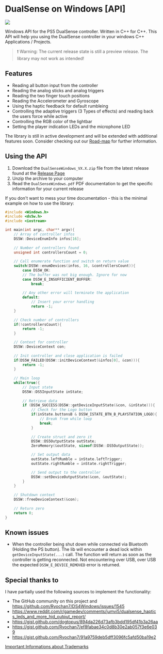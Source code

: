 # DualSense on Windows [API]
![](https://raw.githubusercontent.com/Ohjurot/DualSense-Windows/main/Doc/GitHub_readme/header.png)



Windows API for the PS5 DualSense controller.  Written in C++ for C++. This API will help you using the DualSense controller in your windows C++ Applications / Projects.

> :exclamation: ​Warning: The current release state is still a preview release. The library may not work as intended!

## Features

- Reading all button input from the controller
- Reading the analog sticks and analog triggers
- Reading the two finger touch positions
- Reading the Accelerometer and Gyroscope
- Using the haptic feedback for default rumbleing 
- Controlling the adaptive triggers (3 Types of effects) and reading back the users force while active
- Controlling the RGB color of the lightbar
- Setting the player indication LEDs and the microphone LED

The library is still in active development and will be extended with additional features soon. Consider checking out our [Road-map](https://github.com/Ohjurot/DualSense-Windows/blob/main/ROADMAP.md) for further information.

## Using the API

1. Download the `DualSenseWindows_VX.X.zip` file from the latest release found at the [Release Page](https://github.com/Ohjurot/DualSense-Windows/releases)
2. Unzip the archive to your computer
3. Read the `DualSenseWindows.pdf`  PDF documentation to get the specific information for your current release

If you don't want to mess your time documentation - this is the minimal example on how to use the library:

```c++
#include <Windows.h>
#include <ds5w.h>
#include <iostream>

int main(int argc, char** argv){
   	// Array of controller infos
	DS5W::DeviceEnumInfo infos[16];
	
	// Number of controllers found
	unsigned int controllersCount = 0;
	
	// Call enumerate function and switch on return value
	switch(DS5W::enumDevices(infos, 16, &controllersCount)){
		case DS5W_OK:
        // The buffer was not big enough. Ignore for now
		case DS5W_E_INSUFFICIENT_BUFFER:
			break;
			
		// Any other error will terminate the application
		default:
			// Insert your error handling
			return -1;
	}
    
    // Check number of controllers
    if(!controllersCount){
		return -1;
	}

	// Context for controller
	DS5W::DeviceContext con;
	
	// Init controller and close application is failed
	if(DS5W_FAILED(DS5W::initDeviceContext(&infos[0], &con))){
		return -1;
	}
    
   	// Main loop
	while(true){
		// Input state
		DS5W::DS5InputState inState;
	
		// Retrieve data
		if (DS5W_SUCCESS(DS5W::getDeviceInputState(&con, &inState))){
			// Check for the Logo button
			if(inState.buttonsB & DS5W_ISTATE_BTN_B_PLAYSTATION_LOGO){
				// Break from while loop
				break;
			}
		
            // Create struct and zero it
			DS5W::DS5OutputState outState;
			ZeroMemory(&outState, sizeof(DS5W::DS5OutputState));

			// Set output data
			outState.leftRumble = inState.leftTrigger;
			outState.rightRumble = inState.rightTrigger;

			// Send output to the controller
			DS5W::setDeviceOutputState(&con, &outState);
		}
	}
	
	// Shutdown context
	DS5W::freeDeviceContext(&con);
    
    // Return zero
   	return 0;
}
```

## Known issues 

- When the controller being shut down while connected via Bluetooth (Holding the PS button). The lib will encounter a dead lock within `getDeviceInputState(...)` call. The function will return as soon as the controller is getting reconnected. Not encountering over USB, over USB the expected `DS5W_E_DEVICE_REMOVED` error is returned. 

## Special thanks to

I have partially used the following sources to implement the functionality:

- The GitHub community on this project and https://github.com/Ryochan7/DS4Windows/issues/1545
- https://www.reddit.com/r/gamedev/comments/jumvi5/dualsense_haptics_leds_and_more_hid_output_report/
- https://gist.github.com/dogtopus/894da226d73afb3bdd195df41b3a26aa
- https://gist.github.com/Ryochan7/ef8fabae34c0d8b30e2ab057f3e6e039
- https://gist.github.com/Ryochan7/91a9759deb5dff3096fc5afd50ba19e2



[Important Informations about Trademarks](https://github.com/Ohjurot/DualSense-Windows/blob/main/TRADEMARKS.md)

